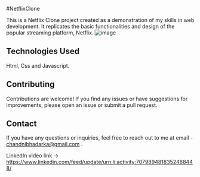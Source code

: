 #NetflixClone

This is a Netflix Clone project created as a demonstration of my skills in web development. It replicates the basic functionalities and design of the popular streaming platform, Netflix.
![image](https://github.com/ChandniBhadarka/BharatIntern_NetflixClone/assets/92981317/9f8950ca-c385-4abd-91f1-1cf91bc2a9a1)

## Technologies Used
Html, Css and Javascript.

## Contributing
Contributions are welcome! If you find any issues or have suggestions for improvements, please open an issue or submit a pull request.

## Contact
If you have any questions or inquiries, feel free to reach out to me at email - chandnibhadarka@gmail.com .

LinkedIn video link -> https://www.linkedin.com/feed/update/urn:li:activity:7079894818352488448/
